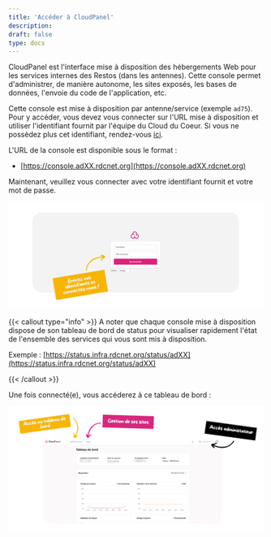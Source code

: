 ```yaml
---
title: 'Accéder à CloudPanel'
description:
draft: false
type: docs
---
```


CloudPanel est l'interface mise à disposition des hébergements Web pour les services internes des Restos (dans les antennes). Cette console permet d'administrer, de manière autonome, les sites exposés, les bases de données, l'envoie du code de l'application, etc.

Cette console est mise à disposition par antenne/service (exemple `ad75`). Pour y accéder, vous devez vous connecter sur l'URL mise à disposition et utiliser l'identifiant fournit par l'équipe du Cloud du Coeur. Si vous ne possèdez plus cet identifiant, rendez-vous [ici](/doc/aide/).

L'URL de la console est disponible sous le format :

- [https://console.adXX.rdcnet.org](https://console.adXX.rdcnet.org)

Maintenant, veuillez vous connecter avec votre identifiant fournit et votre mot de passe.

![](./cdc-cloudpanel-login-page-capture.png)

{{< callout type="info" >}}
  A noter que chaque console mise à disposition dispose de son tableau de bord de status pour visualiser rapidement l'état de l'ensemble des services qui vous sont mis à disposition.

  Exemple : [https://status.infra.rdcnet.org/status/adXX](https://status.infra.rdcnet.org/status/adXX)

{{< /callout >}}

Une fois connecté(e), vous accéderez à ce tableau de bord :

![](./cdc-cloudpanel-dashboard-capture.png)

